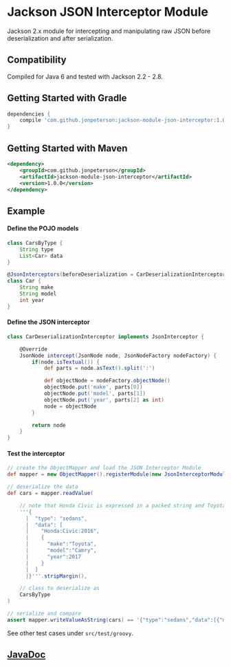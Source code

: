 # Jackson JSON Interceptor Module

Jackson 2.x module for intercepting and manipulating raw JSON before deserialization and after serialization.

## Compatibility

Compiled for Java 6 and tested with Jackson 2.2 - 2.8.

## Getting Started with Gradle

```groovy
dependencies {
    compile 'com.github.jonpeterson:jackson-module-json-interceptor:1.0.0'
}
```

## Getting Started with Maven

```xml
<dependency>
    <groupId>com.github.jonpeterson</groupId>
    <artifactId>jackson-module-json-interceptor</artifactId>
    <version>1.0.0</version>
</dependency>
```

## Example

#### Define the POJO models
```groovy
class CarsByType {
    String type
    List<Car> data
}
```

```groovy
@JsonInterceptors(beforeDeserialization = CarDeserializationInterceptor)
class Car {
    String make
    String model
    int year
}
```

#### Define the JSON interceptor
```groovy
class CarDeserializationInterceptor implements JsonInterceptor {

    @Override
    JsonNode intercept(JsonNode node, JsonNodeFactory nodeFactory) {
        if(node.isTextual()) {
            def parts = node.asText().split(':')

            def objectNode = nodeFactory.objectNode()
            objectNode.put('make', parts[0])
            objectNode.put('model', parts[1])
            objectNode.put('year', parts[2] as int)
            node = objectNode
        }

        return node
    }
}
```

#### Test the interceptor
```groovy
// create the ObjectMapper and load the JSON Interceptor Module
def mapper = new ObjectMapper().registerModule(new JsonInterceptorModule())

// deserialize the data
def cars = mapper.readValue(

    // note that Honda Civic is expressed in a packed string and Toyota Camry is expressed in an exploded object
    '''{
      |  "type": "sedans",
      |  "data": [
      |    "Honda:Civic:2016",
      |    {
      |      "make":"Toyota",
      |      "model":"Camry",
      |      "year":2017
      |    }
      |  ]
      |}'''.stripMargin(),

    // class to deserialize as
    CarsByType
)

// serialize and compare
assert mapper.writeValueAsString(cars) == '{"type":"sedans","data":[{"make":"Honda","model":"Civic","year":2016},{"make":"Toyota","model":"Camry","year":2017}]}'
```

See other test cases under `src/test/groovy`.

## [JavaDoc](https://jonpeterson.github.io/docs/jackson-module-json-interceptor/1.0.0/index.html)